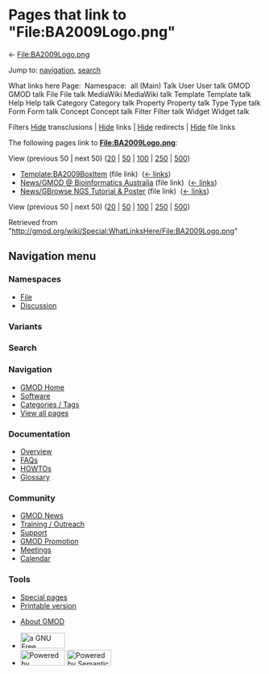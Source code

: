 <div id="mw-page-base" class="noprint">

</div>

<div id="mw-head-base" class="noprint">

</div>

<div id="content" class="mw-body" role="main">

<span id="top"></span>

<div id="mw-js-message" style="display:none;">

</div>



# <span dir="auto">Pages that link to "File:BA2009Logo.png"</span>

<div id="bodyContent">

<div id="contentSub">

← [File:BA2009Logo.png](/wiki/File:BA2009Logo.png "File:BA2009Logo.png")

</div>

<div id="jump-to-nav" class="mw-jump">

Jump to: [navigation](#mw-navigation), [search](#p-search)

</div>

<div id="mw-content-text">

What links here Page:  Namespace:  all (Main) Talk User User talk GMOD
GMOD talk File File talk MediaWiki MediaWiki talk Template Template talk
Help Help talk Category Category talk Property Property talk Type Type
talk Form Form talk Concept Concept talk Filter Filter talk Widget
Widget talk

Filters
[Hide](/mediawiki/index.php?title=Special:WhatLinksHere/File:BA2009Logo.png&hidetrans=1 "Special:WhatLinksHere/File:BA2009Logo.png")
transclusions \|
[Hide](/mediawiki/index.php?title=Special:WhatLinksHere/File:BA2009Logo.png&hidelinks=1 "Special:WhatLinksHere/File:BA2009Logo.png")
links \|
[Hide](/mediawiki/index.php?title=Special:WhatLinksHere/File:BA2009Logo.png&hideredirs=1 "Special:WhatLinksHere/File:BA2009Logo.png")
redirects \|
[Hide](/mediawiki/index.php?title=Special:WhatLinksHere/File:BA2009Logo.png&hideimages=1 "Special:WhatLinksHere/File:BA2009Logo.png")
file links

The following pages link to
**[File:BA2009Logo.png](/wiki/File:BA2009Logo.png "File:BA2009Logo.png")**:

View (previous 50 \| next 50)
([20](/mediawiki/index.php?title=Special:WhatLinksHere/File:BA2009Logo.png&limit=20 "Special:WhatLinksHere/File:BA2009Logo.png")
\|
[50](/mediawiki/index.php?title=Special:WhatLinksHere/File:BA2009Logo.png&limit=50 "Special:WhatLinksHere/File:BA2009Logo.png")
\|
[100](/mediawiki/index.php?title=Special:WhatLinksHere/File:BA2009Logo.png&limit=100 "Special:WhatLinksHere/File:BA2009Logo.png")
\|
[250](/mediawiki/index.php?title=Special:WhatLinksHere/File:BA2009Logo.png&limit=250 "Special:WhatLinksHere/File:BA2009Logo.png")
\|
[500](/mediawiki/index.php?title=Special:WhatLinksHere/File:BA2009Logo.png&limit=500 "Special:WhatLinksHere/File:BA2009Logo.png"))

- [Template:BA2009BoxItem](/wiki/Template:BA2009BoxItem "Template:BA2009BoxItem")
  (file link) ‎ <span class="mw-whatlinkshere-tools">([←
  links](/mediawiki/index.php?title=Special:WhatLinksHere&target=Template%3ABA2009BoxItem "Special:WhatLinksHere"))</span>
- [News/GMOD @ Bioinformatics
  Australia](/wiki/News/GMOD_@_Bioinformatics_Australia "News/GMOD @ Bioinformatics Australia")
  (file link) ‎ <span class="mw-whatlinkshere-tools">([←
  links](/mediawiki/index.php?title=Special:WhatLinksHere&target=News%2FGMOD+%40+Bioinformatics+Australia "Special:WhatLinksHere"))</span>
- [News/GBrowse NGS Tutorial &
  Poster](/wiki/News/GBrowse_NGS_Tutorial_%26_Poster "News/GBrowse NGS Tutorial & Poster")
  (file link) ‎ <span class="mw-whatlinkshere-tools">([←
  links](/mediawiki/index.php?title=Special:WhatLinksHere&target=News%2FGBrowse+NGS+Tutorial+%26+Poster "Special:WhatLinksHere"))</span>

View (previous 50 \| next 50)
([20](/mediawiki/index.php?title=Special:WhatLinksHere/File:BA2009Logo.png&limit=20 "Special:WhatLinksHere/File:BA2009Logo.png")
\|
[50](/mediawiki/index.php?title=Special:WhatLinksHere/File:BA2009Logo.png&limit=50 "Special:WhatLinksHere/File:BA2009Logo.png")
\|
[100](/mediawiki/index.php?title=Special:WhatLinksHere/File:BA2009Logo.png&limit=100 "Special:WhatLinksHere/File:BA2009Logo.png")
\|
[250](/mediawiki/index.php?title=Special:WhatLinksHere/File:BA2009Logo.png&limit=250 "Special:WhatLinksHere/File:BA2009Logo.png")
\|
[500](/mediawiki/index.php?title=Special:WhatLinksHere/File:BA2009Logo.png&limit=500 "Special:WhatLinksHere/File:BA2009Logo.png"))

</div>

<div class="printfooter">

Retrieved from
"<http://gmod.org/wiki/Special:WhatLinksHere/File:BA2009Logo.png>"

</div>

<div id="catlinks" class="catlinks catlinks-allhidden">

</div>

<div class="visualClear">

</div>

</div>

</div>

<div id="mw-navigation">

## Navigation menu

<div id="mw-head">



<div id="left-navigation">

<div id="p-namespaces" class="vectorTabs" role="navigation"
aria-labelledby="p-namespaces-label">

### Namespaces

- <span id="ca-nstab-image"><a href="/wiki/File:BA2009Logo.png" accesskey="c"
  title="View the file page [c]">File</a></span>
- <span id="ca-talk"><a
  href="/mediawiki/index.php?title=File_talk:BA2009Logo.png&amp;action=edit&amp;redlink=1"
  accesskey="t"
  title="Discussion about the content page [t]">Discussion</a></span>

</div>

<div id="p-variants" class="vectorMenu emptyPortlet" role="navigation"
aria-labelledby="p-variants-label">

### 

### Variants[](#)

<div class="menu">

</div>

</div>

</div>

<div id="right-navigation">





</div>

<div id="p-search" role="search">

### Search

<div id="simpleSearch">

</div>

</div>

</div>

</div>

<div id="mw-panel">

<div id="p-logo" role="banner">

<a href="/wiki/Main_Page"
style="background-image: url(http://gmod.org/images/GMOD-cogs.png);"
title="Visit the main page"></a>

</div>

<div id="p-Navigation" class="portal" role="navigation"
aria-labelledby="p-Navigation-label">

### Navigation

<div class="body">

- <span id="n-GMOD-Home">[GMOD Home](/wiki/Main_Page)</span>
- <span id="n-Software">[Software](/wiki/GMOD_Components)</span>
- <span id="n-Categories-.2F-Tags">[Categories /
  Tags](/wiki/Categories)</span>
- <span id="n-View-all-pages">[View all
  pages](/wiki/Special:AllPages)</span>

</div>

</div>

<div id="p-Documentation" class="portal" role="navigation"
aria-labelledby="p-Documentation-label">

### Documentation

<div class="body">

- <span id="n-Overview">[Overview](/wiki/Overview)</span>
- <span id="n-FAQs">[FAQs](/wiki/Category:FAQ)</span>
- <span id="n-HOWTOs">[HOWTOs](/wiki/Category:HOWTO)</span>
- <span id="n-Glossary">[Glossary](/wiki/Glossary)</span>

</div>

</div>

<div id="p-Community" class="portal" role="navigation"
aria-labelledby="p-Community-label">

### Community

<div class="body">

- <span id="n-GMOD-News">[GMOD News](/wiki/GMOD_News)</span>
- <span id="n-Training-.2F-Outreach">[Training /
  Outreach](/wiki/Training_and_Outreach)</span>
- <span id="n-Support">[Support](/wiki/Support)</span>
- <span id="n-GMOD-Promotion">[GMOD
  Promotion](/wiki/GMOD_Promotion)</span>
- <span id="n-Meetings">[Meetings](/wiki/Meetings)</span>
- <span id="n-Calendar">[Calendar](/wiki/Calendar)</span>

</div>

</div>

<div id="p-tb" class="portal" role="navigation"
aria-labelledby="p-tb-label">

### Tools

<div class="body">

- <span id="t-specialpages"><a href="/wiki/Special:SpecialPages" accesskey="q"
  title="A list of all special pages [q]">Special pages</a></span>
- <span id="t-print"><a
  href="/mediawiki/index.php?title=Special:WhatLinksHere/File:BA2009Logo.png&amp;printable=yes"
  rel="alternate" accesskey="p"
  title="Printable version of this page [p]">Printable version</a></span>

</div>

</div>

</div>

</div>

<div id="footer" role="contentinfo">

- <span id="footer-places-about">[About
  GMOD](/wiki/GMOD:About "GMOD:About")</span>

<!-- -->

- <span id="footer-copyrightico">[<img src="http://www.gnu.org/graphics/gfdl-logo-small.png" width="88"
  height="31" alt="a GNU Free Documentation License" />](http://www.gnu.org/licenses/fdl-1.3.html)</span>
- <span id="footer-poweredbyico">[<img src="/mediawiki/skins/common/images/poweredby_mediawiki_88x31.png"
  width="88" height="31" alt="Powered by MediaWiki" />](//www.mediawiki.org/)
  [<img
  src="/mediawiki/extensions/SemanticMediaWiki/includes/../resources/images/smw_button.png"
  width="88" height="31" alt="Powered by Semantic MediaWiki" />](https://www.semantic-mediawiki.org/wiki/Semantic_MediaWiki)</span>

<div style="clear:both">

</div>

</div>

